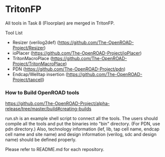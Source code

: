 # TritonFP
All tools in Task 8 (Floorplan) are merged in TritonFP. 

Tool List

- Resizer (verilog2def) (https://github.com/The-OpenROAD-Project/Resizer)
- ioPlacer (https://github.com/The-OpenROAD-Project/ioPlacer)
- TritonMacroPlace (https://github.com/The-OpenROAD-Project/TritonMacroPlace)
- PDN (https://github.com/The-OpenROAD-Project/pdn)
- Endcap/Welltap insertion (https://github.com/The-OpenROAD-Project/tapcell)

### How to Build OpenROAD tools
https://github.com/The-OpenROAD-Project/alpha-release/tree/master/build#creating-builds

run.sh is an example shell script to connect all the tools. The users should compile all the tools and put
the binaries into "bin" directory. (For PDN, use pdn directory.) Also, technology information (lef, lib, tap cell name, endcap cell
name and site name) and design
information (verilog, sdc and design name) should be defined properly.

Please refer to README.md for each repository.


